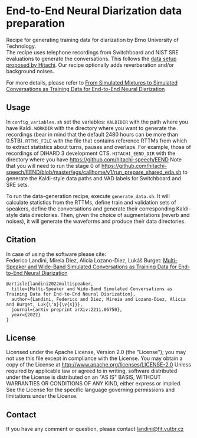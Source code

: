 # End-to-End Neural Diarization data preparation

Recipe for generating training data for diarization by Brno University of Technology. \
The recipe uses telephone recordings from Switchboard and NIST SRE evaluations to generate the conversations. This follows the [data setup proposed by Hitachi](https://github.com/hitachi-speech/EEND/blob/b851eecd8d7a966487ed3e4ff934a1581a73cc9e/egs/callhome/v1/run_prepare_shared_eda.sh). Our recipe optionally adds reverberation and/or background noises.

For more details, please refer to [From Simulated Mixtures to Simulated Conversations as Training Data for End-to-End Neural Diarization](https://arxiv.org/abs/2204.00890)


## Usage
In `config_variables.sh` set the variables:
`KALDIDIR` with the path where you have Kaldi.
`WORKDIR` with the directory where you want to generate the recordings (bear in mind that the default 2480 hours can be more than 0.5TB).
`RTTMS_FILE` with the file that contains reference RTTMs from which to extract statistics about turns, pauses and overlaps. For example, those of recordings of DIHARD 3 development CTS.
`HITACHI_EEND_DIR` with the directory where you have https://github.com/hitachi-speech/EEND Note that you will need to run the stage 0 of https://github.com/hitachi-speech/EEND/blob/master/egs/callhome/v1/run_prepare_shared_eda.sh to generate the Kaldi-style data paths and VAD labels for Switchboard and SRE sets.

To run the data-generation recipe, execute `generate_data.sh`. It will calculate statistics from the RTTMs, define train and validation sets of speakers, define the conversations and generate their corresponding Kaldi-style data directories. Then, given the choice of augmentations (reverb and noises), it will generate the waveforms and produce their data directories.



## Citation
In case of using the software please cite:\
Federico Landini, Mireia Diez, Alicia Lozano-Diez, Lukáš Burget: [Multi-Speaker and Wide-Band Simulated Conversations as Training Data for End-to-End Neural Diarization](https://arxiv.org/abs/2211.06750)
```
@article{landini2022multispeaker,
  title={Multi-Speaker and Wide-Band Simulated Conversations as Training Data for End-to-End Neural Diarization},
  author={Landini, Federico and Diez, Mireia and Lozano-Diez, Alicia and Burget, Luk{\'a}{\v{s}}},
  journal={arXiv preprint arXiv:2211.06750},
  year={2022}
}
```


## License

Licensed under the Apache License, Version 2.0 (the "License"); you may not use this file except in compliance with the License. You may obtain a copy of the License at http://www.apache.org/licenses/LICENSE-2.0 Unless required by applicable law or agreed to in writing, software distributed under the License is distributed on an "AS IS" BASIS, WITHOUT WARRANTIES OR CONDITIONS OF ANY KIND, either express or implied. See the License for the specific language governing permissions and limitations under the License.



## Contact
If you have any comment or question, please contact landini@fit.vutbr.cz
